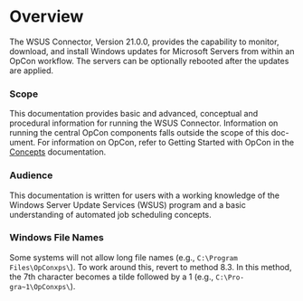 # Overview


The WSUS Connector, Version 21.0.0, provides the capability to monitor, download, and install Windows updates for Microsoft Servers from within an OpCon workflow. The servers can be optionally rebooted after the updates are applied.

###  Scope

This documentation provides basic and advanced, conceptual and procedural information for running the WSUS Connector. Information on running the central OpCon components falls outside the scope of this doc- ument. For information on OpCon, refer to Getting Started with OpCon in the [Concepts](https://help.smatechnologies.com/opcon/core/components) documentation.

### Audience

This documentation is written for users with a working knowledge of the Windows Server Update Services (WSUS) program and a basic understanding of automated job scheduling concepts.

### Windows File Names

Some systems will not allow long file names (e.g., `C:\Program Files\OpConxps\`). To work around this, revert to method 8.3. In this method, the 7th character becomes a tilde followed by a 1 (e.g., `C:\Pro- gra~1\OpConxps\`).
